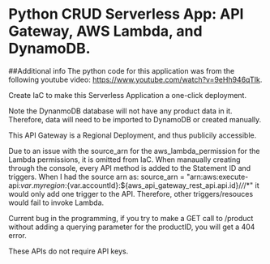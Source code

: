 # Python CRUD Serverless App: API Gateway, AWS Lambda, and DynamoDB. 

##Additional info
The python code for this application was from the following youtube video: https://www.youtube.com/watch?v=9eHh946qTIk.

Create IaC to make this Serverless Application a one-click deployment.

Note the DynanmoDB database will not have any product data in it. Therefore, data will need to be imported to DynamoDB or created manually. 

This API Gateway is a Regional Deployment, and thus publicily accessible.

Due to an issue with the source_arn for the aws_lambda_permission for the Lambda permissions, it is omitted from IaC. When manaually creating through the console, every API method is added to the Statement ID and triggers. When I had the source arn as: source_arn = "arn:aws:execute-api:${var.myregion}:${var.accountId}:${aws_api_gateway_rest_api.api.id}/*/*/*" it would only add one trigger to the API. Therefore, other triggers/resouces would fail to invoke Lambda.

Current bug in the programming, if you try to make a GET call to /product without adding a querying parameter for the productID, you will get a 404 error. 

These APIs do not require API keys.
